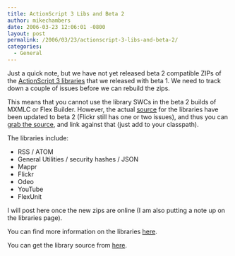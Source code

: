 ```yaml
---
title: ActionScript 3 Libs and Beta 2
author: mikechambers
date: 2006-03-23 12:06:01 -0800
layout: post
permalink: /2006/03/23/actionscript-3-libs-and-beta-2/
categories:
  - General
---
```



Just a quick note, but we have not yet released beta 2 compatible ZIPs of the [ActionScript 3 libraries][1] that we released with beta 1. We need to track down a couple of issues before we can rebuild the zips.  
<!--more-->

  
This means that you cannot use the library SWCs in the beta 2 builds of MXMLC or Flex Builder. However, the actual [source][1] for the libraries have been updated to beta 2 (Flickr still has one or two issues), and thus you can [grab the source][2], and link against that (just add to your classpath).

The libraries include:

*   RSS / ATOM
*   General Utilities / security hashes / JSON
*   Mappr
*   Flickr
*   Odeo
*   YouTube
*   FlexUnit

I will post here once the new zips are online (I am also putting a note up on the libraries page).

You can find more information on the libraries [here][1].

You can get the library source from [here][2].

 [1]: http://labs.macromedia.com/wiki/index.php/ActionScript_3:resources:apis:libraries
 [2]: http://labs.macromedia.com/wiki/index.php/Source:get